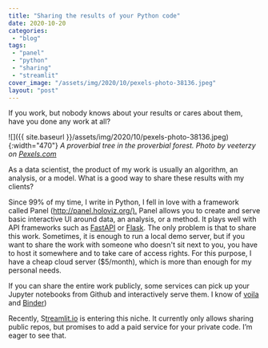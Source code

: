 ```yaml
---
title: "Sharing the results of your Python code"
date: 2020-10-20
categories: 
 - "blog"
tags: 
 - "panel"
 - "python"
 - "sharing"
 - "streamlit"
cover_image: "/assets/img/2020/10/pexels-photo-38136.jpeg"
layout: "post"
---
```


If you work, but nobody knows about your results or cares about them, have you done any work at all? 

![]({{ site.baseurl }}/assets/img/2020/10/pexels-photo-38136.jpeg){:width="470"}
*A proverbial tree in the proverbial forest. Photo by veeterzy on [Pexels.com](https://www.pexels.com/photo/nature-forest-trees-park-38136/)*

As a data scientist, the product of my work is usually an algorithm, an analysis, or a model. What is a good way to share these results with my clients? 

Since 99% of my time, I write in Python, I fell in love with a framework called Panel (<http://panel.holoviz.org/).> Panel allows you to create and serve basic interactive UI around data, an analysis, or a method. It plays well with API frameworks such as [FastAPI](https://fastapi.tiangolo.com/) or [Flask](https://flask.palletsprojects.com/).  The only problem is that to share this work. Sometimes, it is enough to run a local demo server, but if you want to share the work with someone who doesn't sit next to you, you have to host it somewhere and to take care of access rights. For this purpose, I have a cheap cloud server ($5/month), which is more than enough for my personal needs.

If you can share the entire work publicly, some services can pick up your Jupyter notebooks from  Github and interactively serve them. I know of [voila](http://voila.readthedocs.io/)  and [Binder](https://mybinder.org/))

Recently, S[treamlit.io](http://streamlit.io/) is entering this niche. It currently only allows sharing public repos, but promises to add a paid service for your private code. I’m eager to see that.
